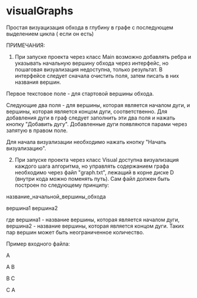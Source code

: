 # visualGraphs
Простая визуацизация обхода в глубину в графе с последующем выделением цикла ( если он есть)

ПРИМЕЧАНИЯ:

1. При запуске проекта через класс Main возможно добавлять ребра и указывать начальную вершину обхода через интерфейс, но пошаговая визуализация недоступна, только результат.
В интерфейсе следует сначала очистить поля, затем писать в них названия вершин.

Первое текстовое поле - для стартовой вершины обхода. 

Следующие два поля - для вершины, которая является началом дуги, и вершины, которая является концом дуги, соответственно.
Для добавления дуги в граф следует заполнить эти два поля и нажать кнопку "Добавить дугу". Добавленные дуги появляются парами через запятую в правом поле.

Для начала визуализации необходимо нажать кнопку "Начать визуализацию".

2. При запуске проекта через класс Visual доступна визуализация каждого шага алгоритма, но управлять содержанием графа необходимо через файл "graph.txt", лежащий в корне диске D
(внутри кода можно поменять путь). Сам файл должен быть построен по следующему принципу:

  название_начальной_вершины_обхода
  
  вершина1 вершина2
  
где вершина1 - название вершины, которая является началом дуги, вершина2 - название вершины, которая является концом дуги. Таких пар вершин может быть неограниченное количество.

Пример входного файла: 

A

A B

B C

C A
